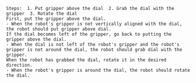 
    Steps:  1. Put gripper above the dial  2. Grab the dial with the gripper  3. Rotate the dial 
    First, put the gripper above the dial.
    - When the robot's gripper is not vertically aligned with the dial, the robot should put gripper above dial.
    If the dial becomes left of the gripper, go back to putting the gripper above the dial.
    - When the dial is not left of the robot's gripper and the robot's gripper is not around the dial, the robot should grab dial with the gripper.
    When the robot has grabbed the dial, rotate it in the desired direction.
    - When the robot's gripper is around the dial, the robot should rotate the dial.